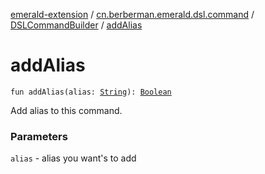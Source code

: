 [emerald-extension](../../index.md) / [cn.berberman.emerald.dsl.command](../index.md) / [DSLCommandBuilder](index.md) / [addAlias](.)

# addAlias

`fun addAlias(alias: `[`String`](https://kotlinlang.org/api/latest/jvm/stdlib/kotlin/-string/index.html)`): `[`Boolean`](https://kotlinlang.org/api/latest/jvm/stdlib/kotlin/-boolean/index.html)

Add alias to this command.

### Parameters

`alias` - alias you want's to add
